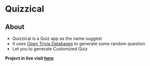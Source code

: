 # Quizzical

## About
+ Quizzical is a Quiz app as the name suggest
+ It uses [Open Trivia  Databases](https://opentdb.com/) to generate some random question
+ Let you to generate Customized Quiz


**Project in live visit [here](https://64bfebbc705b541216e8e976--gorgeous-melba-6b3441.netlify.app/)**
  
